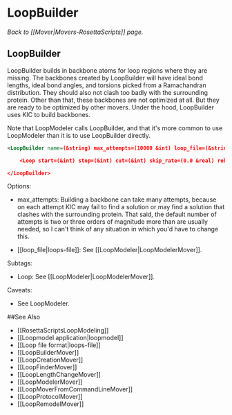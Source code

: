 # LoopBuilder
*Back to [[Mover|Movers-RosettaScripts]] page.*
## LoopBuilder

LoopBuilder builds in backbone atoms for loop regions where they are missing. 
The backbones created by LoopBuilder will have ideal bond lengths, ideal bond 
angles, and torsions picked from a Ramachandran distribution.  They should also 
not clash too badly with the surrounding protein.  Other than that, these 
backbones are not optimized at all.  But they are ready to be optimized by 
other movers.  Under the hood, LoopBuilder uses KIC to build backbones.  

Note that LoopModeler calls LoopBuilder, and that it's more common to use 
LoopModeler than it is to use LoopBuilder directly.

```xml
<LoopBuilder name=(&string) max_attempts=(10000 &int) loop_file=(&string)>

    <Loop start=(&int) stop=(&int) cut=(&int) skip_rate=(0.0 &real) rebuild=(no &bool)/>

</LoopBuilder>

```

Options:

* max_attempts: Building a backbone can take many attempts, because on each 
  attempt KIC may fail to find a solution or may find a solution that clashes
  with the surrounding protein.  That said, the default number of attempts is 
  two or three orders of magnitude more than are usually needed, so I can't 
  think of any situation in which you'd have to change this.

* [[loop_file|loops-file]]: See [[LoopModeler|LoopModelerMover]].

Subtags:

* Loop: See [[LoopModeler|LoopModelerMover]].

Caveats:

* See LoopModeler.

##See Also

* [[RosettaScriptsLoopModeling]]
* [[Loopmodel application|loopmodel]]
* [[Loop file format|loops-file]]
* [[LoopBuilderMover]]
* [[LoopCreationMover]]
* [[LoopFinderMover]]
* [[LoopLengthChangeMover]]
* [[LoopModelerMover]]
* [[LoopMoverFromCommandLineMover]]
* [[LoopProtocolMover]]
* [[LoopRemodelMover]]
